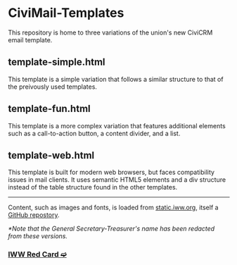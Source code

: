 # CiviMail-Templates

This repository is home to three variations of the union's new CiviCRM email template.

## template-simple.html

This template is a simple variation that follows a similar structure to that of the preivously used templates.

## template-fun.html

This template is a more complex variation that features additional elements such as a call-to-action button, a content divider, and a list.

## template-web.html

This template is built for modern web browsers, but faces compatibility issues in mail clients. It uses semantic HTML5 elements and a div structure instead of the table structure found in the other templates.

---

Content, such as images and fonts, is loaded from [static.iww.org](https://static.iww.org), itself a [GitHub repostory](https://github.com/iww/static).

*\*Note that the General Secretary-Treasurer's name has been redacted from these versions.*

### [IWW Red Card ➫](https://redcard.iww.org)
